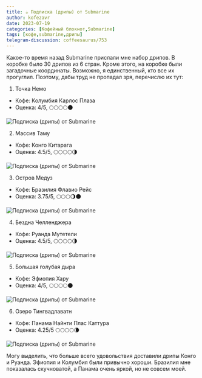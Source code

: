 ```yaml
---
title: ☕️ Подписка (дрипы) от Submarine
author: kofezavr
date: 2023-07-19
categories: [Кофейный блокнот,Submarine]
tags: [кофе,submarine,дрипы]
telegram-discussion: coffeesaurus/753
--- 
```

Какое-то время назад Submarine прислали мне набор дрипов. В коробке было 30 дрипов из 6 стран. Кроме этого, на коробке были загадочные координаты. Возможно, я единственный, кто все их прогуглил. Поэтому, дабы труд не пропадал зря, перечислю их тут:

1. Точка Немо
- Кофе: Колумбия Карлос Плаза
- Оценка: 4/5, 🌕🌕🌕🌕🌑

![Подписка (дрипы) от Submarine](/assets/img/posts/23/07/drip-sbmrne-1.jpg)

2. Массив Таму
- Кофе: Конго Китарага
- Оценка: 4.5/5, 🌕🌕🌕🌕🌗

![Подписка (дрипы) от Submarine](/assets/img/posts/23/07/drip-sbmrne-2.jpg)

3. Остров Медуз
- Кофе: Бразилия Флавио Рейс
- Оценка: 3.75/5, 🌕🌕🌕🌖🌑 

![Подписка (дрипы) от Submarine](/assets/img/posts/23/07/drip-sbmrne-3.jpg)

4. Бездна Челленджера
- Кофе: Руанда Мутетели
- Оценка: 4.5/5, 🌕🌕🌕🌕🌗

![Подписка (дрипы) от Submarine](/assets/img/posts/23/07/drip-sbmrne-4.jpg)

5. Большая голубая дыра
- Кофе: Эфиопия Хару
- Оценка: 4/5, 🌕🌕🌕🌕🌑

![Подписка (дрипы) от Submarine](/assets/img/posts/23/07/drip-sbmrne-5.jpg)

6. Озеро Тингвадлаватн
- Кофе: Панама Найнти Плас Каттура
- Оценка: 4.25/5 🌕🌕🌕🌕🌘

![Подписка (дрипы) от Submarine](/assets/img/posts/23/07/drip-sbmrne-6.jpg)

Могу выделить, что больше всего удовольствия доставили дрипы Конго и Руанда. Эфиопия и Колумбия были привычно хороши. Бразилия мне показалась скучноватой, а Панама очень яркой, но не совсем моей.